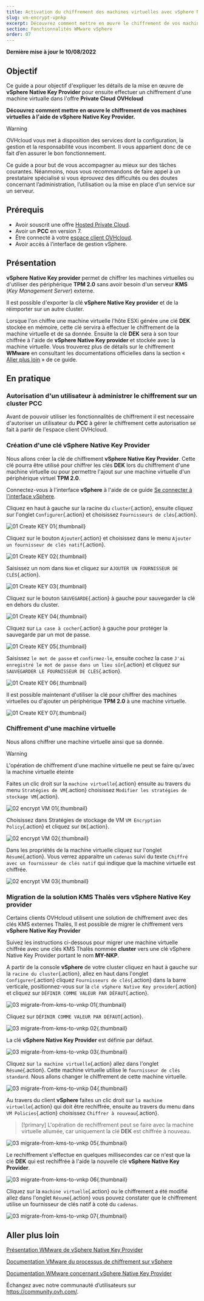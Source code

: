```yaml
---
title: Activation du chiffrement des machines virtuelles avec vSphere Native Key Provider
slug: vm-encrypt-vpnkp
excerpt: Découvrez comment mettre en œuvre le chiffrement de vos machines virtuelles avec vSphere Native Key Provider
section: Fonctionnalités WMware vSphere
order: 07
---
```


**Dernière mise à jour le 10/08/2022**

## Objectif


Ce guide a pour objectif d'expliquer les détails de la mise en œuvre de **vSphere Native Key Provider** pour ensuite effectuer un chiffrement d'une machine virtualle dans l'offre **Private Cloud** **OVHcloud**

**Découvrez comment mettre en œuvre le chiffrement de vos machines virtuelles à l'aide de vSphere Native Key Provider.**

> [!warning]
> OVHcloud vous met à disposition des services dont la configuration, la gestion et la responsabilité vous incombent. Il vous appartient donc de ce fait d’en assurer le bon fonctionnement.
>
> Ce guide a pour but de vous accompagner au mieux sur des tâches courantes. Néanmoins, nous vous recommandons de faire appel à un prestataire spécialisé si vous éprouvez des difficultés ou des doutes concernant l’administration, l’utilisation ou la mise en place d’un service sur un serveur.
>

## Prérequis

- Avoir souscrit une offre [Hosted Private Cloud](https://www.ovh.com/fr/private-cloud/).
- Avoir un **PCC** en version 7.
- Être connecté à votre [espace client OVHcloud](https://www.ovh.com/auth/?action=gotomanager&from=https://www.ovh.com/fr/&ovhSubsidiary=fr).
- Avoir accès à l’interface de gestion vSphere.


## Présentation

**vSphere Native Key provider** permet de chiffrer les machines virtuelles ou d'utiliser des périphérique **TPM 2.0** sans avoir besoin d'un serveur **KMS** (*Key Management Server*) externe.

Il est possible d'exporter la clé **vSphere Native Key provider** et de la réimporter sur un autre cluster.

Lorsque l'on chiffre une machine virtuelle l'hôte ESXi génére une clé **DEK** stockée en mémoire, cette clé servira à effectuer le chiffrement de la machine virtuelle et de sa donnée. Ensuite la clé **DEK** sera à son tour chiffrée à l'aide de **vSphere Native Key provider** et stockée avec la machine virtuelle. Vous trouverez plus de détails sur le chiffrement **WMware** en consultant les documentations officielles dans la section « [Aller plus loin](#gofurther) » de ce guide.

## En pratique

### Autorisation d'un utilisateur à administrer le chiffrement sur un cluster PCC

Avant de pouvoir utiliser les fonctionnalités de chiffrement il est necessaire d'autoriser un utilisateur du **PCC** à gérer le chiffrement cette autorisation se fait à partir de l'espace client OVHcloud.

<!--- Partie à écrire dès que la fonctionnalité sera présente

-->

### Création d'une clé **vSphere Native Key Provider**

Nous allons créer la clé de chiffrement **vSphere Native Key Provider**. Cette clé pourra être utilisé pour chiffrer les clés **DEK** lors du chiffrement d'une machine virtuelle ou pour permettre l'ajout sur une machine virtuelle d'un périphérique virtuel **TPM 2.0**.

Connectez-vous à l'interface **vSphere** à l'aide de ce guide [Se connecter à l'interface vSphere](https://docs.ovh.com/fr/private-cloud/connexion-interface-vsphere/).

Cliquez en haut à gauche sur la racine du `cluster`{.action}, ensuite cliquez sur l'onglet `Configurer`{.action} et choisissez `Fournisseurs de clés`{.action}.

![01 Create KEY 01](images/01-create-key01.png){.thumbnail}

Cliquez sur le bouton `Ajouter`{.action} et choisissez dans le menu `Ajouter un fournisseur de clés natif`{.action}.

![01 Create KEY 02](images/01-create-key02.png){.thumbnail}

Saisissez un nom dans `Nom` et cliquez sur `AJOUTER UN FOURNISSEUR DE CLÉS`{.action}.

![01 Create KEY 03](images/01-create-key03.png){.thumbnail}

Cliquez sur le bouton `SAUVEGARDE`{.action} à gauche pour sauvegarder la clé en dehors du cluster.

![01 Create KEY 04](images/01-create-key04.png){.thumbnail}

Cliquez sur `La case à cocher`{.action} à gauche pour protéger la sauvegarde par un mot de passe.

![01 Create KEY 05](images/01-create-key05.png){.thumbnail}

Saisissez `le mot de passe` et `confirmez-le`, ensuite cochez la case `J'ai enregistré le mot de passe dans un lieu sûr`{.action} et cliquez sur `SAUVEGARDER LE FOURNISSEUR DE CLÉS`{.action}.

![01 Create KEY 06](images/01-create-key06.png){.thumbnail}

Il est possible maintenant d'utiliser la clé pour chiffrer des machines virtuelles ou d'ajouter un périphérique **TPM 2.0** à une machine virtuelle.

![01 Create KEY 07](images/01-create-key07.png){.thumbnail}

### Chiffrement d'une machine virtuelle

Nous allons chiffrer une machine virtuelle ainsi que sa donnée. 

> [!warning]
> L'opération de chiffrement d'une machine virtuelle ne peut se faire qu'avec la machine virtuelle éteinte
>

Faites un clic droit sur la `machine virtuelle`{.action} ensuite au travers du menu `Stratégies de VM`{.action} choisissez `Modifier les stratégies de stockage VM`{.action}.

![02 encrypt VM 01](images/02-encrypt-vm01.png){.thumbnail}

Choisissez dans Stratégies de stockage de VM `VM Encryption Policy`{.action} et cliquez sur `OK`{.action}.

![02 encrypt VM 02](images/02-encrypt-vm02.png){.thumbnail}

Dans les propriétés de la machine virtuelle cliquez sur l'onglet `Résumé`{.action}. Vous verrez apparaitre un `cadenas` suivi du texte `Chiffré avec un fournisseur de clés natif` qui indique que la machine virtuelle est chiffrée. 

![02 encrypt VM 03](images/02-encrypt-vm03.png){.thumbnail} 

### Migration de la solution KMS Thalès vers **vSphere Native Key provider**

Certains clients OVHcloud utilisent une solution de chiffrement avec des clés KMS externes Thalès, Il est possible de migrer le chiffrement vers **vSphere Native Key Provider**

Suivez les instructions ci-dessous pour migrer une machine virtuelle chiffrée avec une clés KMS Thalès nommée **cluster** vers une clé vSphere Native Key Provider portant le nom **MY-NKP**.

A partir de la console **vSphere** de votre cluster cliquez en haut à gauche sur la `racine du cluster`{.action}, allez en haut dans l'onglet `Configurer`{.action} cliquez `Fournisseurs de clés`{.action} dans la barre verticale, positionnez-vous sur la `clé vSphere Native Key provider`{.action} et cliquez sur `DÉFINIR COMME VALEUR PAR DÉFAUT`{.action}.

![03 migrate-from-kms-to-vnkp 01](images/03-migrate-from-kms-to-vnkp01.png){.thumbnail}

Cliquez sur `DÉFINIR COMME VALEUR PAR DÉFAUT`{.action}.

![03 migrate-from-kms-to-vnkp 02](images/03-migrate-from-kms-to-vnkp02.png){.thumbnail}

La clé **vSphere Native Key Provider** est définie par défaut.

![03 migrate-from-kms-to-vnkp 03](images/03-migrate-from-kms-to-vnkp03.png){.thumbnail}

Cliquez sur `la machine virtuelle`{.action} allez dans l'onglet `Résumé`{.action}. Cette machine virtuelle utilise le `fournisseur de clés standard`. Nous allons changer le chiffrement de cette machine virtuelle.

![03 migrate-from-kms-to-vnkp 04](images/03-migrate-from-kms-to-vnkp04.png){.thumbnail}

Au travers du client **vSphere** faites un clic droit sur `la machine virtuelle`{.action} qui doit être rechiffrée, ensuite au travers du menu dans `VM Policies`{.action} choisissez `Chiffrer à nouveau`{.action}.

> [!primary]
> L'opération de rechiffrement peut se faire avec la machine virtuelle allumée, car uniquement la clé **DEK** est chiffrée à nouveau.
>

![03 migrate-from-kms-to-vnkp 05](images/03-migrate-from-kms-to-vnkp05.png){.thumbnail}

Le rechiffrement s'effectue en quelques millisecondes car ce n'est que la clé **DEK** qui est rechiffrée à l'aide la nouvelle clé **vSphere Native Key Provider**.

![03 migrate-from-kms-to-vnkp 06](images/03-migrate-from-kms-to-vnkp06.png){.thumbnail}

Cliquez sur la `machine virtuelle`{.action} ou le chiffrement a été modifié allez dans l'onglet `Résumé`{.action} vous pouvez constater que le chiffrement utilise un fournisseur de clés natif à coté du `cadenas`.

![03 migrate-from-kms-to-vnkp 07](images/03-migrate-from-kms-to-vnkp07.png){.thumbnail}

## Aller plus loin <a name="gofurther"></a>

[Présentation WMware de vSphere Native Key Provider](https://core.vmware.com/native-key-provider)

[Documentation VMware du processus de chiffrement sur vSphere](https://docs.vmware.com/fr/VMware-vSphere/7.0/com.vmware.vsphere.security.doc/GUID-4A8FA061-0F20-4338-914A-2B7A57051495.html#GUID-4A8FA061-0F20-4338-914A-2B7A57051495)

[Documentation WMware concernant vSphere Native Key Provider](https://docs.vmware.com/fr/VMware-vSphere/7.0/com.vmware.vsphere.security.doc/GUID-54B9FBA2-FDB1-400B-A6AE-81BF3AC9DF97.html#GUID-54B9FBA2-FDB1-400B-A6AE-81BF3AC9DF97)

Échangez avec notre communauté d’utilisateurs sur <https://community.ovh.com/>.


